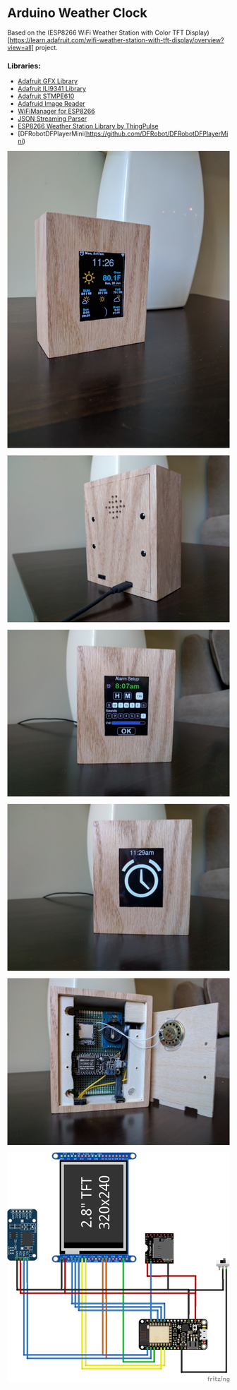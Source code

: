 # Arduino Weather Clock

Based on the (ESP8266 WiFi Weather Station with Color TFT Display)[https://learn.adafruit.com/wifi-weather-station-with-tft-display/overview?view=all] project.

### Libraries:

- [Adafruit GFX Library](https://github.com/adafruit/Adafruit-GFX-Library)
- [Adafruit ILI9341 Library](https://github.com/adafruit/Adafruit_ILI9341)
- [Adafruit STMPE610](https://github.com/adafruit/Adafruit_STMPE610)
- [Adafruid Image Reader](https://github.com/adafruit/Adafruit_ImageReader)
- [WiFiManager for ESP8266](https://github.com/tzapu/WiFiManager)
- [JSON Streaming Parser](https://github.com/squix78/json-streaming-parser)
- [ESP8266 Weather Station Library by ThingPulse](https://github.com/squix78/esp8266-weather-station)
- [DFRobotDFPlayerMini(https://github.com/DFRobot/DFRobotDFPlayerMini)

![Weather Clock](/docs/weather_clock1.jpg)

![Weather Clock](/docs/weather_clock2.jpg)

![Weather Clock](/docs/alarm_setup.jpg)

![Weather Clock](/docs/alarm.jpg)

![Weather Clock](/docs/weather_clock_inside.jpg)

![Weather Clock](/docs/WeatherClock_bb.png)
